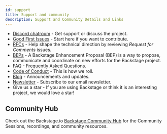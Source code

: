 ```yaml
---
id: support
title: Support and community
description: Support and Community Details and Links
---
```


- [Discord chatroom](https://discord.gg/backstage-687207715902193673) - Get support or discuss the
 project.
- [Good First Issues](https://github.com/backstage/backstage/contribute) - Start
 here if you want to contribute.
- [RFCs](https://github.com/backstage/backstage/labels/rfc) - Help shape the
 technical direction by reviewing _Request for Comments_ issues.
- [BEPs](https://github.com/backstage/backstage/tree/master/beps#backstage-enhancement-proposals-beps) - A Backstage Enhancement Proposal (BEP) is a way to propose, communicate and coordinate on new efforts for the Backstage project.
- [FAQ](../faq/index.md) - Frequently Asked Questions.
- [Code of Conduct](https://github.com/backstage/backstage/blob/master/CODE_OF_CONDUCT.md) -
 This is how we roll.
- [Blog](https://backstage.io/blog/) - Announcements and updates.
- [Newsletter](https://info.backstage.spotify.com/newsletter_subscribe) - Subscribe to
 our email newsletter.
- Give us a star - If you are using Backstage or think it is an interesting
 project, we would love a star! 

## Community Hub

Check out the Backstage.io [Backstage Community Hub](https://backstage.io/community) for the Community Sessions, recordings, and community resources.
